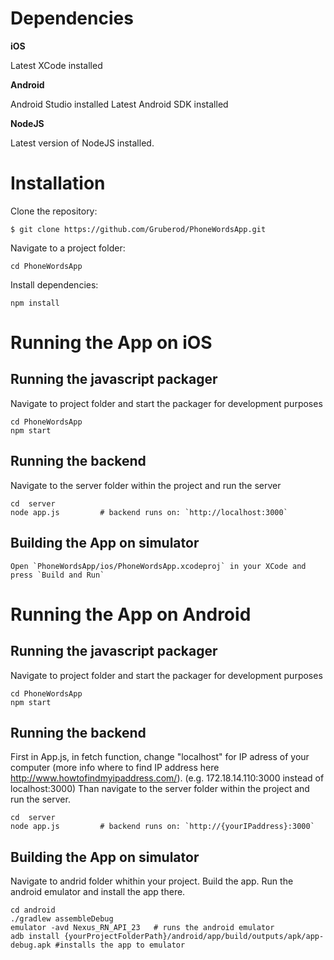 # Dependencies

**iOS**

Latest XCode installed

**Android**

Android Studio installed
Latest Android SDK installed

**NodeJS**

Latest version of NodeJS installed.

# Installation

Clone the repository:

    $ git clone https://github.com/Gruberod/PhoneWordsApp.git
    
Navigate to a project folder:

    cd PhoneWordsApp
    
Install dependencies:

    npm install

# Running the App on iOS

## Running the javascript packager

Navigate to project folder and start the packager for development purposes

    cd PhoneWordsApp
    npm start

## Running the backend

Navigate to the server folder within the project and run the server

    cd  server
    node app.js         # backend runs on: `http://localhost:3000`

## Building the App on simulator

    Open `PhoneWordsApp/ios/PhoneWordsApp.xcodeproj` in your XCode and press `Build and Run`

# Running the App on Android

## Running the javascript packager

Navigate to project folder and start the packager for development purposes

    cd PhoneWordsApp
    npm start
    
## Running the backend

First in App.js, in fetch function, change "localhost" for IP adress of your computer (more info where to find IP address here http://www.howtofindmyipaddress.com/). (e.g. 172.18.14.110:3000 instead of localhost:3000) Than navigate to the server folder within the project and run the server.

    cd  server
    node app.js         # backend runs on: `http://{yourIPaddress}:3000`
    
## Building the App on simulator

Navigate to andrid folder whithin your project. Build the app. Run the android emulator and install the app there.

    cd android
    ./gradlew assembleDebug
    emulator -avd Nexus_RN_API_23   # runs the android emulator
    adb install {yourProjectFolderPath}/android/app/build/outputs/apk/app-debug.apk #installs the app to emulator
    
